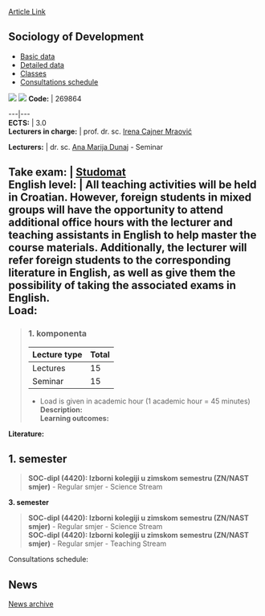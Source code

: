 [Article Link](https://www.fhs.hr/en/course/sod_d)

## Sociology of Development
  * [Basic data](https://www.fhs.hr/en/course/sod_d#v1id-523835_897387_1_0 "Basic data")
  * [Detailed data](https://www.fhs.hr/en/course/sod_d#v1id-523835_897387_1_1 "Detailed data")
  * [Classes](https://www.fhs.hr/en/course/sod_d#v1id-523835_897387_1_2 "Classes")
  * [Consultations schedule](https://www.fhs.hr/en/course/sod_d#v1id-523835_897387_1_3 "Consultations schedule")


[![](https://www.fhs.hr/img/flags/gif/hr.gif)](https://www.fhs.hr/predmet/socraz_c) [![](https://www.fhs.hr/img/flags/gif/gb.gif)](https://www.fhs.hr/en/course/sod_d)
**Code:** |  269864  
  
---|---  
**ECTS:** |  3.0   
**Lecturers in charge:** |  prof. dr. sc. [Irena Cajner Mraović](https://www.fhs.hr/staff/irena.cajner_mraovic)   
  
**Lecturers:** |  dr. sc. [Ana Marija Dunaj](https://www.fhs.hr/djelatnik/ana_marija.dunaj) - Seminar  
  
**Take exam:** |  [Studomat](http://www.isvu.hr/studomat)  
**English level:** |  All teaching activities will be held in Croatian. However, foreign students in mixed groups will have the opportunity to attend additional office hours with the lecturer and teaching assistants in English to help master the course materials. Additionally, the lecturer will refer foreign students to the corresponding literature in English, as well as give them the possibility of taking the associated exams in English.   
**Load:**  
---  
> ### 1. komponenta
> | Lecture type | Total  
> ---|---  
> Lectures | 15  
> Seminar | 15  
> * Load is given in academic hour (1 academic hour = 45 minutes)   
**Description:**  
> **Learning outcomes:**  

  
**Literature:**  

  
**1. semester**  
---  
> **SOC-dipl (4420): Izborni kolegiji u zimskom semestru (ZN/NAST smjer)** - Regular smjer - Science Stream  
>   
  
**3. semester**  
> **SOC-dipl (4420): Izborni kolegiji u zimskom semestru (ZN/NAST smjer)** - Regular smjer - Science Stream  
>  **SOC-dipl (4420): Izborni kolegiji u zimskom semestru (ZN/NAST smjer)** - Regular smjer - Teaching Stream  
>   
Consultations schedule: 


## News
[News archive](https://www.fhs.hr/en/course/sod_d?@=21nbx#news_124742 "News archive")
